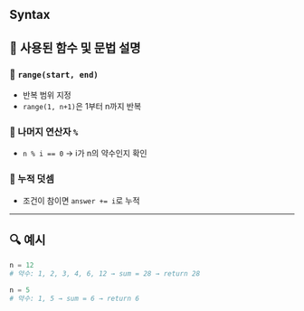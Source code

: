 ## Syntax

## 🔹 사용된 함수 및 문법 설명

### 🔹 `range(start, end)`
- 반복 범위 지정
- `range(1, n+1)`은 1부터 n까지 반복

### 🔹 나머지 연산자 `%`
- `n % i == 0` → i가 n의 약수인지 확인

### 🔹 누적 덧셈
- 조건이 참이면 `answer += i`로 누적

---

## 🔍 예시

```python
n = 12
# 약수: 1, 2, 3, 4, 6, 12 → sum = 28 → return 28

n = 5
# 약수: 1, 5 → sum = 6 → return 6
```
